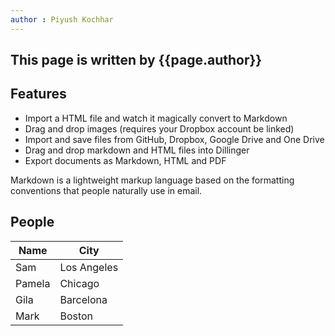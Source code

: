 ```yaml
---
author : Piyush Kochhar
---
```


## This page is written by {{page.author}}

## Features

- Import a HTML file and watch it magically convert to Markdown
- Drag and drop images (requires your Dropbox account be linked)
- Import and save files from GitHub, Dropbox, Google Drive and One Drive
- Drag and drop markdown and HTML files into Dillinger
- Export documents as Markdown, HTML and PDF

Markdown is a lightweight markup language based on the formatting conventions
that people naturally use in email.


## People


| Name | City |
| ------ | ------ |
| Sam | Los Angeles |
| Pamela | Chicago |
| Gila | Barcelona |
| Mark | Boston |
